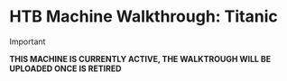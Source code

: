 # HTB Machine Walkthrough: Titanic

> [!IMPORTANT]  
> **THIS MACHINE IS CURRENTLY ACTIVE, THE WALKTROUGH WILL BE UPLOADED ONCE IS RETIRED**